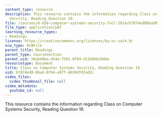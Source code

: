 ```yaml
---
content_type: resource
description: This resource contains the information regarding Class on Computer Systems
  Security, Reading Question 19.
file: /courses/6-858-computer-systems-security-fall-2014/b7074ed08bad97b4a97f6639dfd3ad2c_MIT6_858F14_Reading19.pdf
file_type: application/pdf
learning_resource_types:
- Readings
license: https://creativecommons.org/licenses/by-nc-sa/4.0/
ocw_type: OCWFile
parent_title: Readings
parent_type: CourseSection
parent_uid: 50ab49ba-d54a-f501-0f69-d11b0bb294be
resourcetype: Document
title: Class on Computer Systems Security, Reading Question 19
uid: b7074ed0-8bad-97b4-a97f-6639dfd3ad2c
video_files:
  video_thumbnail_file: null
video_metadata:
  youtube_id: null
---
```

This resource contains the information regarding Class on Computer Systems Security, Reading Question 19.
